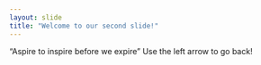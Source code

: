 ```yaml
---
layout: slide
title: "Welcome to our second slide!"
---
```

“Aspire to inspire before we expire”
Use the left arrow to go back!
